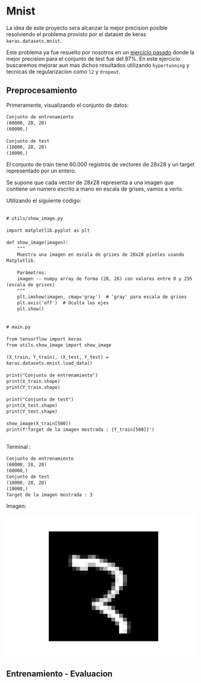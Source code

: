 
# Mnist

La idea de este proyecto sera alcanzar la mejor precision posible resolviendo el problema provisto por el dataset de keras `keras.datasets.mnist`.

Este problema ya fue resuelto por nosotros en un  [ejercicio pasado](https://github.com/PySanti/FirstKerasPractice) donde la mejor precision para el conjunto de test fue del 97%. En este ejercicio buscaremos mejorar aun mas dichos resultados utilizando `hypertunning` y tecnicas de regularizacion como `l2` y `dropout`.


## Preprocesamiento

Primeramente, visualizando el conjunto de datos:

```
Conjunto de entrenamiento
(60000, 28, 28)
(60000,)

Conjunto de test
(10000, 28, 28)
(10000,)
```

El conjunto de train tiene 60.000 registros de vectores de 28x28 y un target representado por un entero.

Se supone que cada vector de 28x28 representa a una imagen que contiene un numero escrito a mano en escala de grises, vamos a verlo.

Utilizando el siguiente codigo:

```

# utils/show_image.py

import matplotlib.pyplot as plt

def show_image(imagen):
    """
    Muestra una imagen en escala de grises de 28x28 píxeles usando Matplotlib.
    
    Parámetros:
    imagen -- numpy array de forma (28, 28) con valores entre 0 y 255 (escala de grises)
    """
    plt.imshow(imagen, cmap='gray')  # 'gray' para escala de grises
    plt.axis('off')  # Oculta los ejes
    plt.show()


# main.py

from tensorflow import keras
from utils.show_image import show_image

(X_train, Y_train), (X_test, Y_test) = keras.datasets.mnist.load_data()

print("Conjunto de entrenamiento")
print(X_train.shape)
print(Y_train.shape)

print("Conjunto de test")
print(X_test.shape)
print(Y_test.shape)

show_image(X_train[500])
print(f'Target de la imagen mostrada : {Y_train[500]}')


```

Terminal :

```
Conjunto de entrenamiento
(60000, 28, 28)
(60000,)
Conjunto de test
(10000, 28, 28)
(10000,)
Target de la imagen mostrada : 3
```

Imagen:

![Imagen no encontrada](./images/image_1.png)

## Entrenamiento - Evaluacion
